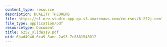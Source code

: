 ```yaml
---
content_type: resource
description: DUALITY THEOREMS
file: https://ol-ocw-studio-app-qa.s3.amazonaws.com/courses/6-252j-nonlinear-programming-spring-2003/6bad49406ca98aec2a937c8381543012_6252_slides19.pdf
file_type: application/pdf
resourcetype: Document
title: 6252_slides19.pdf
uid: 6bad4940-6ca9-8aec-2a93-7c8381543012
---
```

